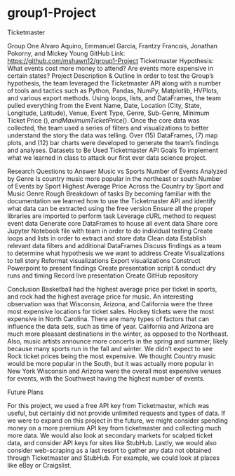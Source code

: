 # group1-Project
Ticketmaster

Group One
Alvaro Aquino, Emmanuel Garcia, Frantzy Francois, Jonathan Pokorny, and Mickey Young
GitHub Link: https://github.com/mshawn12/group1-Project
Ticketmaster
Hypothesis: 
What events cost more money to attend?
Are events more expensive in certain states?
Project Description & Outline
In order to test the Group’s hypothesis, the team leveraged the Ticketmaster API along with a number of tools and tactics such as Python, Pandas, NumPy, Matplotlib, HVPlots, and various export methods. Using loops, lists, and DataFrames, the team pulled everything from the Event Name, Date, Location (City, State, Longitude, Latitude), Venue, Event Type, Genre, Sub-Genre, Minimum Ticket Price ($), and Maximum Ticket Price ($). Once the core data was collected, the team used a series of filters and visualizations to better understand the story the data was telling. Over (15) DataFrames, (7) map plots, and (12) bar charts were developed to generate the team’s findings and analyses.
Datasets to Be Used
Ticketmaster API
Goals
To implement what we learned in class to attack our first ever data science project.

Research Questions to Answer
Music vs Sports
Number of Events Analyzed by Genre
Is country music more popular in the northeast or south
Number of Events by Sport
Highest Average Price Across the Country by Sport and Music Genre
Rough Breakdown of tasks
By becoming familiar with the documentation we learned how to use the Ticketmaster API and identify what data can be extracted using the free version 
Ensure all the proper libraries are imported to perform task
Leverage cURL method to request event data
Generate core DataFrames to house all event data
Share core Jupyter Notebook file with team in order to do individual testing
Create loops and lists in order to extract and store data
Clean data 
Establish relevant data filters and additional DataFrames 
Discuss findings as a team to determine what hypothesis we we want to address
Create Visualizations to tell story
Reformat visualizations
Export visualizations
Construct Powerpoint to present findings
Create presentation script & conduct dry runs and timing
Record live presentation
Create GitHub repository


Conclusion
Basketball had the highest average price per ticket in sports, and rock had the highest average price for music.
An interesting observation was that Wisconsin, Arizona, and California were the three most expensive locations for ticket sales.
Hockey tickets were the most expensive in North Carolina.
There are many types of factors that can influence the data sets, such as time of year.  California and Arizona are much more pleasant destinations in the winter, as opposed to the Northeast.  Also, music artists announce more concerts in the spring and summer, likely because many sports run in the fall and winter.
We didn’t expect to see Rock ticket prices being the most expensive.
We thought Country music would be more popular in the South, but it was actually more popular in New York
Wisconsin and Arizona were the overall most expensive venues for events, with the Southwest having the highest number of events.

Future Plans

For this project, we used a free API key from Ticketmaster, which was useful, but certainly did not provide unlimited requests and types of data.  If we were to expand on this project in the future, we might consider spending money on a more premium API key from ticketmaster and collecting much more data.  We would also look at secondary markets for scalped ticket data, and consider API keys for sites like StubHub.  Lastly, we would also consider web-scraping as a last resort to gather any data not obtained through Ticketmaster and StubHub.  For example, we could look at places like eBay or Craigslist.
